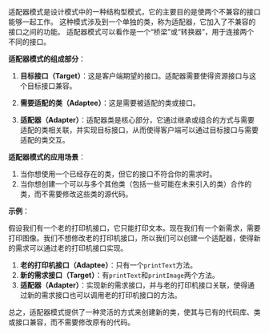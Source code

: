 适配器模式是设计模式中的一种结构型模式，它的主要目的是使两个不兼容的接口能够一起工作。
这种模式涉及到一个单独的类，称为适配器，它加入了不兼容的接口之间的功能。
适配器模式可以看作是一个“桥梁”或“转换器”，用于连接两个不同的接口。

**适配器模式的组成部分**：

1. **目标接口（Target）**：这是客户端期望的接口。适配器需要使得资源接口与这个目标接口兼容。

2. **需要适配的类（Adaptee）**：这是需要被适配的类或接口。

3. **适配器（Adapter）**：适配器类是核心部分，它通过继承或组合的方式与需要适配的类相关联，并实现目标接口，从而使得客户端可以通过目标接口与需要适配的类交互。

**适配器模式的应用场景**：

1. 当你想使用一个已经存在的类，但它的接口不符合你的需求时。
2. 当你想创建一个可以与多个其他类（包括一些可能在未来引入的类）合作的类，而不需要修改这些类的源代码。

**示例**：

假设我们有一个老的打印机接口，它只能打印文本。现在我们有一个新需求，需要打印图像。我们不想修改老的打印机接口，所以我们可以创建一个适配器，使得新的需求可以通过老的打印机接口实现。

1. **老的打印机接口（Adaptee）**：只有一个`printText`方法。
2. **新的需求接口（Target）**：有`printText`和`printImage`两个方法。
3. **适配器（Adapter）**：实现新的需求接口，并与老的打印机接口关联，使得通过新的需求接口也可以调用老的打印机接口的方法。

总之，适配器模式提供了一种灵活的方式来创建新的类，使其与已有的代码库、类或接口兼容，而不需要修改原有的代码。
